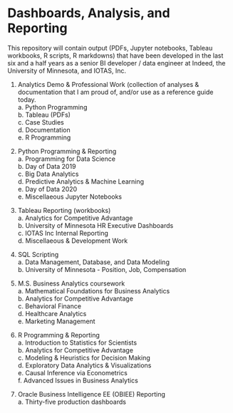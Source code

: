 # Dashboards, Analysis, and Reporting

This repository will contain output (PDFs, Jupyter notebooks, Tableau workbooks, R scripts, R markdowns) that have been developed in the last six and a half years as a senior BI developer / data engineer at Indeed, the University of Minnesota, and IOTAS, Inc.

1.  Analytics Demo & Professional Work (collection of analyses & documentation that I am proud of, and/or use as a reference guide today.<br/>
  a.  Python Programming<br/>
  b.  Tableau (PDFs)<br/>
  c.  Case Studies<br/>
  d.  Documentation<br/>
  e.  R Programming<br/>
  
2.  Python Programming & Reporting<br/>
  a.  Programming for Data Science<br/>
  b.  Day of Data 2019<br/>
  c.  Big Data Analytics<br/>
  d.  Predictive Analytics & Machine Learning<br/>
  e.  Day of Data 2020<br/>
  e.  Miscellaeous Jupyter Notebooks<br/>

3.  Tableau Reporting (workbooks)<br/>
  a.  Analytics for Competitive Advantage<br/>
  b.  University of Minnesota HR Executive Dashboards<br/>
  c.  IOTAS Inc Internal Reporting<br/>
  d.  Miscellaeous & Development Work<br/>
  
4.  SQL Scripting<br/>
  a.  Data Management, Database, and Data Modeling<br/>
  b.  University of Minnesota - Position, Job, Compensation<br/>

5.  M.S. Business Analytics coursework <br/>
  a.  Mathematical Foundations for Business Analytics<br/>
  b.  Analytics for Competitive Advantage<br/>
  c.  Behavioral Finance<br/>
  d.  Healthcare Analytics<br/>
  e.  Marketing Management<br/>
 
6.  R Programming & Reporting<br/>
  a.  Introduction to Statistics for Scientists<br/>
  b.  Analytics for Competitive Advantage<br/>
  c.  Modeling & Heuristics for Decision Making<br/>
  d.  Exploratory Data Analytics & Visualizations<br/>
  e.  Causal Inference via Econometrics<br/>
  f.  Advanced Issues in Business Analytics<br/>
 
7.  Oracle Business Intelligence EE (OBIEE) Reporting<br/>
  a.  Thirty-five production dashboards